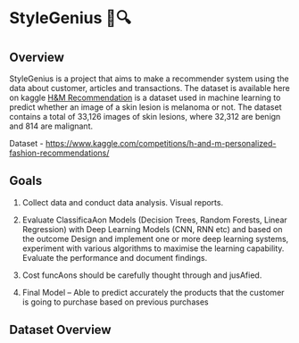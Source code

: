 # StyleGenius 🦋🔍

## Overview

StyleGenius is a project that aims to make a recommender system using the data about customer, articles and transactions. The dataset is available here on kaggle [H&M Recommendation](https://www.kaggle.com/competitions/h-and-m-personalized-fashion-recommendations) is a dataset used in machine learning to predict whether an image of a skin lesion is melanoma or not. The dataset contains a total of 33,126 images of skin lesions, where 32,312 are benign and 814 are malignant.

Dataset - <https://www.kaggle.com/competitions/h-and-m-personalized-fashion-recommendations/>

## Goals

1. Collect data and conduct data analysis. Visual reports.  
 
2. Evaluate ClassificaAon Models (Decision Trees, Random Forests, Linear Regression) with Deep Learning Models (CNN, RNN etc) and based on the outcome Design and implement one or more deep learning systems, experiment with various algorithms to maximise the learning capability. Evaluate the performance and document findings.   
 
3. Cost funcAons should be carefully thought through and jusAfied. 
 
4. Final Model – Able to predict accurately the products that the customer is going to purchase based on previous purchases

## Dataset Overview

